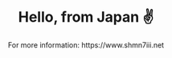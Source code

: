 <h1 align="center"> Hello, from Japan ✌️ </h1>

<p align="center"> For more information: https://www.shmn7iii.net </p>
